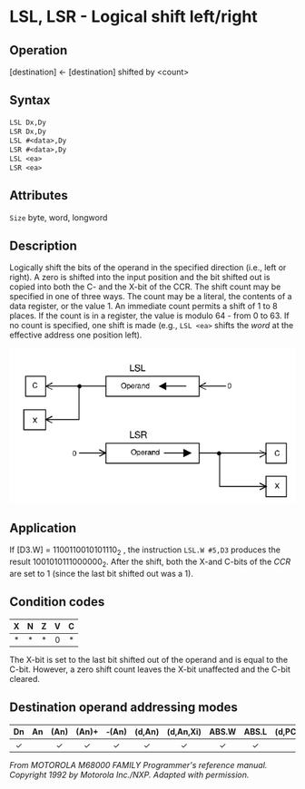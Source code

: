 # LSL, LSR - Logical shift left/right

## Operation
[destination] ← [destination] shifted by \<count\>

## Syntax
```assembly
LSL Dx,Dy
LSR Dx,Dy
LSL #<data>,Dy
LSR #<data>,Dy
LSL <ea>
LSR <ea>
```

## Attributes
`Size` byte, word, longword

## Description
Logically shift the bits of the operand in the specified direction (i.e., left or right). A zero is shifted into the input position and the bit shifted out is copied into both the C- and the X-bit of the CCR. The shift count may be specified in one of three ways. The count may be a literal, the contents of a data register, or the value 1. An immediate count permits a shift of 1 to 8 places. If the count is in a register, the value is modulo 64 - from 0 to 63. If no count is specified, one shift is made (e.g., `LSL <ea>` shifts the *word* at the effective address one position left).

![LSL LSR schema](lsl_lsr.png)

## Application
If [D3.W] = 1100110010101110<sub>2</sub> , the instruction `LSL.W #5,D3` produces the result 1001010111000000<sub>2</sub>. After the shift, both the X-and C-bits of the *CCR* are set to 1 (since the last bit shifted out was a 1).

## Condition codes
| X | N | Z | V | C |
|:-:|:-:|:-:|:-:|:-:|
|*|*|*|0|*|

The X-bit is set to the last bit shifted out of the operand and is equal to the C-bit. However, a zero shift count leaves the X-bit unaffected and the C-bit cleared.

## Destination operand addressing modes
|Dn|An|(An)|(An)+|&#x2011;(An)|(d,An)|(d,An,Xi)|ABS.W|ABS.L|(d,PC)|(d,PC,Xn)|imm|
|:-:|:-:|:-:|:-:|:-:|:-:|:-:|:-:|:-:|:-:|:-:|:-:|
|✓||✓|✓|✓|✓|✓|✓|✓||||

*From MOTOROLA M68000 FAMILY Programmer's reference manual. Copyright 1992 by Motorola Inc./NXP. Adapted with permission.*